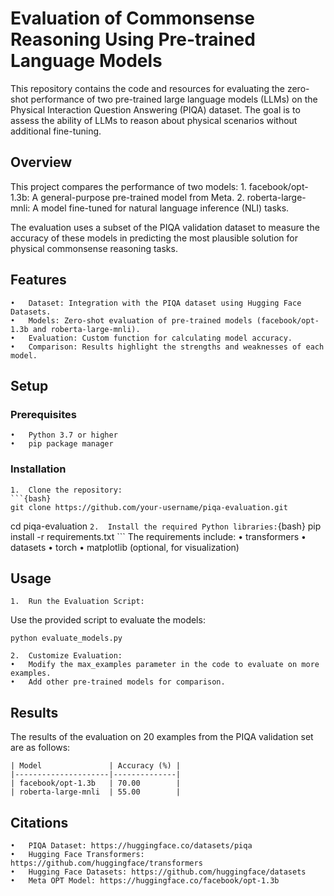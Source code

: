 # Evaluation of Commonsense Reasoning Using Pre-trained Language Models
This repository contains the code and resources for evaluating the zero-shot performance of two pre-trained large language models (LLMs) on the Physical Interaction Question Answering (PIQA) dataset. The goal is to assess the ability of LLMs to reason about physical scenarios without additional fine-tuning.
## Overview
This project compares the performance of two models:
	1.	facebook/opt-1.3b: A general-purpose pre-trained model from Meta.
	2.	roberta-large-mnli: A model fine-tuned for natural language inference (NLI) tasks.

The evaluation uses a subset of the PIQA validation dataset to measure the accuracy of these models in predicting the most plausible solution for physical commonsense reasoning tasks.

## Features
	•	Dataset: Integration with the PIQA dataset using Hugging Face Datasets.
	•	Models: Zero-shot evaluation of pre-trained models (facebook/opt-1.3b and roberta-large-mnli).
	•	Evaluation: Custom function for calculating model accuracy.
	•	Comparison: Results highlight the strengths and weaknesses of each model.

## Setup
### Prerequisites
  	•	Python 3.7 or higher
	•	pip package manager
### Installation
	1.	Clone the repository:
    ```{bash}
    git clone https://github.com/your-username/piqa-evaluation.git
cd piqa-evaluation
    ```
    2.	Install the required Python libraries:
    ```{bash}
        pip install -r requirements.txt
    ```
    The requirements include:
	•	transformers
	•	datasets
	•	torch
	•	matplotlib (optional, for visualization)
## Usage
	1.	Run the Evaluation Script:
Use the provided script to evaluate the models:
```{bash}
python evaluate_models.py
```
	2.	Customize Evaluation:
	•	Modify the max_examples parameter in the code to evaluate on more examples.
	•	Add other pre-trained models for comparison.
## Results
The results of the evaluation on 20 examples from the PIQA validation set are as follows:
```{bash}
| Model               | Accuracy (%) |
|---------------------|--------------|
| facebook/opt-1.3b   | 70.00        |
| roberta-large-mnli  | 55.00        |

```
## Citations

	•	PIQA Dataset: https://huggingface.co/datasets/piqa
	•	Hugging Face Transformers: https://github.com/huggingface/transformers
	•	Hugging Face Datasets: https://github.com/huggingface/datasets
	•	Meta OPT Model: https://huggingface.co/facebook/opt-1.3b